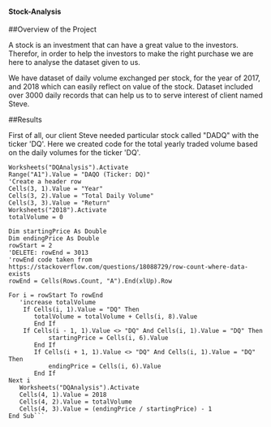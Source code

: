 #### Stock-Analysis

##Overview of the Project

A stock is an investment that can have a great value to the investors. Therefor, in order to help the investors to make the right purchase we are here to analyse the dataset given to us. 

We have dataset of daily volume exchanged per stock, for the year of 2017, and 2018 which can easily reflect on value of the stock. Dataset included over 3000 daily records that can help us to to serve interest of client named Steve.

##Results

First of all, our client Steve needed particular stock called "DADQ" with the ticker 'DQ'.
Here we created code for the total yearly traded volume based on the daily volumes for the ticker 'DQ'.
 
```Sub DQAnalysis()
Worksheets("DQAnalysis").Activate
Range("A1").Value = "DAQO (Ticker: DQ)"
'Create a header row
Cells(3, 1).Value = "Year"
Cells(3, 2).Value = "Total Daily Volume"
Cells(3, 3).Value = "Return"  
Worksheets("2018").Activate
totalVolume = 0

Dim startingPrice As Double
Dim endingPrice As Double
rowStart = 2
'DELETE: rowEnd = 3013
'rowEnd code taken from https://stackoverflow.com/questions/18088729/row-count-where-data-exists
rowEnd = Cells(Rows.Count, "A").End(xlUp).Row

For i = rowStart To rowEnd
   'increase totalVolume
    If Cells(i, 1).Value = "DQ" Then
       totalVolume = totalVolume + Cells(i, 8).Value
       End If
    If Cells(i - 1, 1).Value <> "DQ" And Cells(i, 1).Value = "DQ" Then
           startingPrice = Cells(i, 6).Value
       End If
       If Cells(i + 1, 1).Value <> "DQ" And Cells(i, 1).Value = "DQ" Then
           endingPrice = Cells(i, 6).Value
       End If
Next i
   Worksheets("DQAnalysis").Activate
   Cells(4, 1).Value = 2018
   Cells(4, 2).Value = totalVolume
   Cells(4, 3).Value = (endingPrice / startingPrice) - 1
End Sub```




